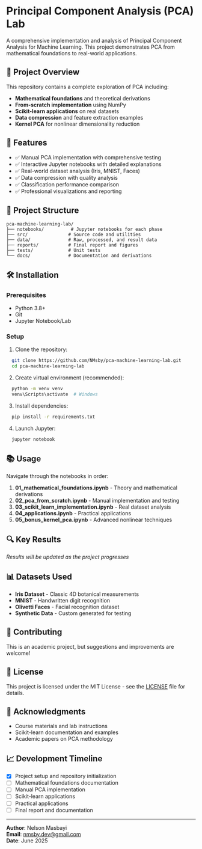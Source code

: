 # Principal Component Analysis (PCA) Lab

A comprehensive implementation and analysis of Principal Component Analysis for Machine Learning.
This project demonstrates PCA from mathematical foundations to real-world applications.

## 🎯 Project Overview

This repository contains a complete exploration of PCA including:
- **Mathematical foundations** and theoretical derivations
- **From-scratch implementation** using NumPy
- **Scikit-learn applications** on real datasets
- **Data compression** and feature extraction examples
- **Kernel PCA** for nonlinear dimensionality reduction

## 🚀 Features

- ✅ Manual PCA implementation with comprehensive testing
- ✅ Interactive Jupyter notebooks with detailed explanations
- ✅ Real-world dataset analysis (Iris, MNIST, Faces)
- ✅ Data compression with quality analysis
- ✅ Classification performance comparison
- ✅ Professional visualizations and reporting

## 📁 Project Structure

```
pca-machine-learning-lab/
├── notebooks/          # Jupyter notebooks for each phase
├── src/               # Source code and utilities
├── data/              # Raw, processed, and result data
├── reports/           # Final report and figures
├── tests/             # Unit tests
└── docs/              # Documentation and derivations
```

## 🛠️ Installation

### Prerequisites
- Python 3.8+
- Git
- Jupyter Notebook/Lab

### Setup
1. Clone the repository:
```bash
  git clone https://github.com/NMsby/pca-machine-learning-lab.git
  cd pca-machine-learning-lab
```

2. Create virtual environment (recommended):
```bash
  python -m venv venv
  venv\Scripts\activate  # Windows
```

3. Install dependencies:
```bash
  pip install -r requirements.txt
```

4. Launch Jupyter:
```bash
  jupyter notebook
```

## 📚 Usage

Navigate through the notebooks in order:

1. **01_mathematical_foundations.ipynb** - Theory and mathematical derivations
2. **02_pca_from_scratch.ipynb** - Manual implementation and testing  
3. **03_scikit_learn_implementation.ipynb** - Real dataset analysis
4. **04_applications.ipynb** - Practical applications
5. **05_bonus_kernel_pca.ipynb** - Advanced nonlinear techniques

## 🔍 Key Results

*Results will be updated as the project progresses*

## 📊 Datasets Used

- **Iris Dataset** - Classic 4D botanical measurements
- **MNIST** - Handwritten digit recognition
- **Olivetti Faces** - Facial recognition dataset
- **Synthetic Data** - Custom generated for testing

## 🤝 Contributing

This is an academic project, but suggestions and improvements are welcome!

## 📄 License

This project is licensed under the MIT License - see the [LICENSE](LICENSE) file for details.

## 🙏 Acknowledgments

- Course materials and lab instructions
- Scikit-learn documentation and examples
- Academic papers on PCA methodology

## 📈 Development Timeline

- [x] Project setup and repository initialization
- [ ] Mathematical foundations documentation
- [ ] Manual PCA implementation
- [ ] Scikit-learn applications
- [ ] Practical applications
- [ ] Final report and documentation

---

**Author**: Nelson Masbayi  
**Email**: [nmsby.dev@gmail.com](mailto:nmsby.dev@gmail.com)  
**Date**: June 2025